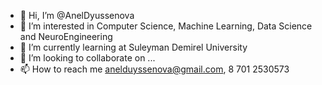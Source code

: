 - 👋 Hi, I’m @AnelDyussenova
- 👀 I’m interested in Computer Science, Machine Learning, Data Science and NeuroEngineering 
- 🌱 I’m currently learning at Suleyman Demirel University
- 💞️ I’m looking to collaborate on ...
- 📫 How to reach me anelduyssenova@gmail.com, 8 701 2530573

<!---
AnelDyussenova/AnelDyussenova is a ✨ special ✨ repository because its `README.md` (this file) appears on your GitHub profile.
You can click the Preview link to take a look at your changes.
--->
